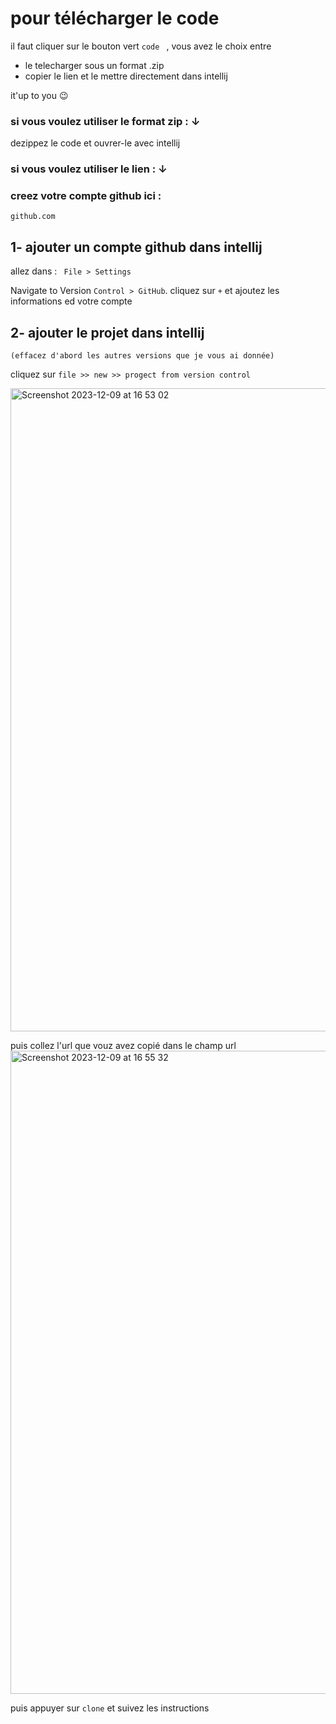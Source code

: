 # pour télécharger le code 
il faut cliquer sur le bouton vert `code ` ,
vous avez le choix entre 
* le telecharger sous un format .zip
* copier le lien et le mettre directement dans intellij

it'up to you 😉
### si vous voulez utiliser le format zip : ↓ 
 dezippez le code et ouvrer-le avec intellij 

### si vous voulez utiliser le lien : ↓ 

### creez votre compte github ici :
`github.com`

## 1- ajouter un compte github dans intellij 
allez dans :
` File > Settings`

Navigate to Version `Control > GitHub`.
cliquez sur 
`+`
et ajoutez les informations ed votre compte 


## 2- ajouter le projet dans intellij  
`(effacez d'abord les autres versions que je vous ai donnée)`

cliquez sur 
`file >> new >> progect from version control`

<img width="1029" alt="Screenshot 2023-12-09 at 16 53 02" src="https://github.com/priscafehiarisoa/ProjetMmeBaovola/assets/47324004/427b4ae8-f41c-4fec-8996-a253330ee9e3">

puis collez l'url que vouz avez copié dans le champ url 
<img width="1029" alt="Screenshot 2023-12-09 at 16 55 32" src="https://github.com/priscafehiarisoa/ProjetMmeBaovola/assets/47324004/0253d2e5-6dc6-4c49-84ad-29b141169f0f">

puis appuyer sur `clone` et suivez les instructions 
